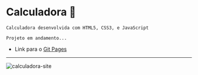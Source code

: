# Calculadora 🚀
`Calculadora desenvolvida com HTML5, CSS3, e JavaScript`

`Projeto em andamento...`

* Link para o [Git Pages](https://morettegustavo.github.io/Calculadora/)
***
![calculadora-site](https://user-images.githubusercontent.com/88351614/133453315-9b408e32-f2ba-4b38-bd37-0101170fce33.jpeg)


